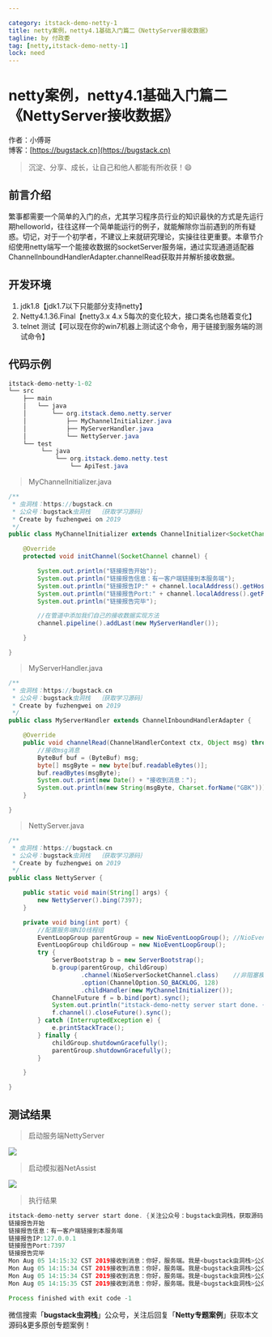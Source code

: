 ```yaml
---

category: itstack-demo-netty-1
title: netty案例，netty4.1基础入门篇二《NettyServer接收数据》
tagline: by 付政委
tag: [netty,itstack-demo-netty-1]
lock: need
---
```


# netty案例，netty4.1基础入门篇二《NettyServer接收数据》

作者：小傅哥
<br/>博客：[https://bugstack.cn](https://bugstack.cn)

> 沉淀、分享、成长，让自己和他人都能有所收获！😄

## 前言介绍
繁事都需要一个简单的入门的点，尤其学习程序员行业的知识最快的方式是先运行期helloworld，往往这样一个简单能运行的例子，就能解除你当前遇到的所有疑惑。切记，对于一个初学者，不建议上来就研究理论，实操往往更重要。本章节介绍使用netty端写一个能接收数据的socketServer服务端，通过实现通道适配器ChannelInboundHandlerAdapter.channelRead获取并并解析接收数据。

## 开发环境
1. jdk1.8【jdk1.7以下只能部分支持netty】
2. Netty4.1.36.Final【netty3.x 4.x 5每次的变化较大，接口类名也随着变化】
3. telnet 测试【可以现在你的win7机器上测试这个命令，用于链接到服务端的测试命令】

## 代码示例
```java
itstack-demo-netty-1-02
└── src
    ├── main
    │   └── java
    │       └── org.itstack.demo.netty.server
    │           ├── MyChannelInitializer.java
    │           ├── MyServerHandler.java
    │           └── NettyServer.java
    └── test
         └── java
             └── org.itstack.demo.netty.test
                 └── ApiTest.java
```
>MyChannelInitializer.java

```java
/**
 * 虫洞栈：https://bugstack.cn
 * 公众号：bugstack虫洞栈  ｛获取学习源码｝
 * Create by fuzhengwei on 2019
 */
public class MyChannelInitializer extends ChannelInitializer<SocketChannel> {

    @Override
    protected void initChannel(SocketChannel channel) {

        System.out.println("链接报告开始");
        System.out.println("链接报告信息：有一客户端链接到本服务端");
        System.out.println("链接报告IP:" + channel.localAddress().getHostString());
        System.out.println("链接报告Port:" + channel.localAddress().getPort());
        System.out.println("链接报告完毕");

        //在管道中添加我们自己的接收数据实现方法
        channel.pipeline().addLast(new MyServerHandler());

    }

}
```

>MyServerHandler.java

```java
/**
 * 虫洞栈：https://bugstack.cn
 * 公众号：bugstack虫洞栈  ｛获取学习源码｝
 * Create by fuzhengwei on 2019
 */
public class MyServerHandler extends ChannelInboundHandlerAdapter {

    @Override
    public void channelRead(ChannelHandlerContext ctx, Object msg) throws Exception {
        //接收msg消息
        ByteBuf buf = (ByteBuf) msg;
        byte[] msgByte = new byte[buf.readableBytes()];
        buf.readBytes(msgByte);
        System.out.print(new Date() + "接收到消息：");
        System.out.println(new String(msgByte, Charset.forName("GBK")));
    }

}
```

>NettyServer.java

```java
/**
 * 虫洞栈：https://bugstack.cn
 * 公众号：bugstack虫洞栈  ｛获取学习源码｝
 * Create by fuzhengwei on 2019
 */
public class NettyServer {

    public static void main(String[] args) {
        new NettyServer().bing(7397);
    }

    private void bing(int port) {
        //配置服务端NIO线程组
        EventLoopGroup parentGroup = new NioEventLoopGroup(); //NioEventLoopGroup extends MultithreadEventLoopGroup Math.max(1, SystemPropertyUtil.getInt("io.netty.eventLoopThreads", NettyRuntime.availableProcessors() * 2));
        EventLoopGroup childGroup = new NioEventLoopGroup();
        try {
            ServerBootstrap b = new ServerBootstrap();
            b.group(parentGroup, childGroup)
                    .channel(NioServerSocketChannel.class)    //非阻塞模式
                    .option(ChannelOption.SO_BACKLOG, 128)
                    .childHandler(new MyChannelInitializer());
            ChannelFuture f = b.bind(port).sync();
            System.out.println("itstack-demo-netty server start done. {关注公众号：bugstack虫洞栈，获取源码}");
            f.channel().closeFuture().sync();
        } catch (InterruptedException e) {
            e.printStackTrace();
        } finally {
            childGroup.shutdownGracefully();
            parentGroup.shutdownGracefully();
        }

    }

}
```

## 测试结果
>启动服务端NettyServer

![](https://bugstack.cn/assets/images/pic-content/2019/08/nettyserver02.png)

>启动模拟器NetAssist

![](https://bugstack.cn/assets/images/pic-content/2019/08/1.png)

>执行结果

```java
itstack-demo-netty server start done. {关注公众号：bugstack虫洞栈，获取源码}
链接报告开始
链接报告信息：有一客户端链接到本服务端
链接报告IP:127.0.0.1
链接报告Port:7397
链接报告完毕
Mon Aug 05 14:15:32 CST 2019接收到消息：你好，服务端。我是<bugstack虫洞栈>公众号，关注我获取源码。“点发送数据，不需要回车换行”
Mon Aug 05 14:15:34 CST 2019接收到消息：你好，服务端。我是<bugstack虫洞栈>公众号，关注我获取源码。“点发送数据，不需要回车换行”
Mon Aug 05 14:15:34 CST 2019接收到消息：你好，服务端。我是<bugstack虫洞栈>公众号，关注我获取源码。“点发送数据，不需要回车换行”
Mon Aug 05 14:15:35 CST 2019接收到消息：你好，服务端。我是<bugstack虫洞栈>公众号，关注我获取源码。“点发送数据，不需要回车换行”

Process finished with exit code -1
```

微信搜索「**bugstack虫洞栈**」公众号，关注后回复「**Netty专题案例**」获取本文源码&更多原创专题案例！

